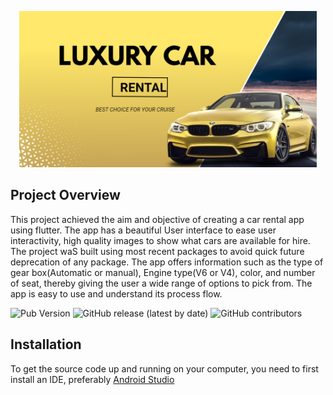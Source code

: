 
<p align="center">
    <img src="assets/images/carbanner.jpg" height="250">
</p>

## Project Overview
This project achieved the aim and objective of creating a car rental app using flutter. The app has a beautiful User interface to ease user interactivity, high quality images to show what cars are available for hire. The project waS built using most recent packages to avoid quick future deprecation of any package.
The app offers information such as the type of gear box(Automatic or manual), Engine type(V6 or V4), color, and number of seat, thereby giving the user a wide range of options to pick from. The app is easy to use and understand its process flow.

![Pub Version](https://img.shields.io/pub/v/http)
![GitHub release (latest by date)](https://img.shields.io/github/v/release/TheAlphamerc/flutter_ecommerce_app)
![GitHub contributors](https://img.shields.io/github/contributors/TheAlphamerc/flutter_ecommerce_app?color=ead)


## Installation
To get the source code up and running on your computer, you need to first install an IDE, preferably [Android Studio](https://developer.android.com/studio?gclid=Cj0KCQiAmKiQBhClARIsAKtSj-mCE3Dc0T4FuVNp5WzCsOKbAIlaTP-7DuCYL-p5D8PZbAPgfU6IizEaAuYyEALw_wcB&gclsrc=aw.ds)